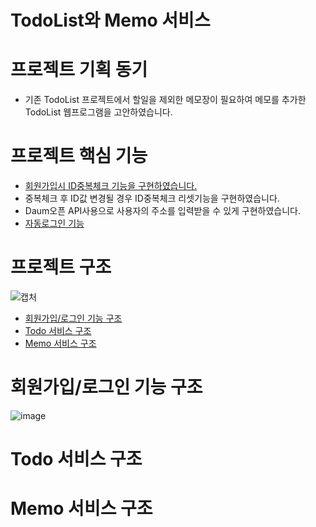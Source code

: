 # TodoList와 Memo 서비스
# 프로젝트 기획 동기
- 기존 TodoList 프로젝트에서 할일을 제외한 메모장이 필요하여 메모를 추가한 TodoList 웹프로그램을 고안하였습니다.
# 프로젝트 핵심 기능
- [회원가입시 ID중복체크 기능을 구현하였습니다.](https://github.com/aon949494/final/blob/master/src/main/webapp/WEB-INF/join.jsp)
- 중복체크 후 ID값 변경될 경우 ID중복체크 리셋기능을 구현하였습니다.
- Daum오픈 API사용으로 사용자의 주소를 입력받을 수 있게 구현하였습니다.
- [자동로그인 기능](https://github.com/aon949494/final/blob/master/src/main/java/org/zerock/finals/controller/LoginController.java)
# 프로젝트 구조
![캡처](https://github.com/aon949494/final/assets/149350230/85239870-6294-4544-bc32-6721f1b4c51f)
- [회원가입/로그인 기능 구조](https://github.com/aon949494/final#%ED%9A%8C%EC%9B%90%EA%B0%80%EC%9E%85%EB%A1%9C%EA%B7%B8%EC%9D%B8-%EA%B8%B0%EB%8A%A5-%EA%B5%AC%EC%A1%B0)
- [Todo 서비스 구조](https://github.com/aon949494/final/edit/master/README.md#todo-%EC%84%9C%EB%B9%84%EC%8A%A4-%EA%B5%AC%EC%A1%B0)
- [Memo 서비스 구조](https://github.com/aon949494/final/edit/master/README.md#memo-%EC%84%9C%EB%B9%84%EC%8A%A4-%EA%B5%AC%EC%A1%B0)
# 회원가입/로그인 기능 구조
![image](https://github.com/aon949494/final/assets/149350230/225fd7e1-b459-4573-9a58-251a2dfc8491)
# Todo 서비스 구조
# Memo 서비스 구조

